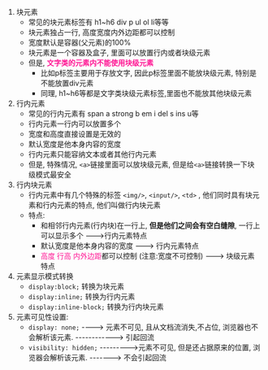 1. 块元素
    - 常见的块元素标签有 h1~h6 div p ul ol li等等
    - 块元素独占一行, 高度宽度内外边距都可以控制
    - 宽度默认是容器(父元素)的100%
    - 块元素是一个容器及盒子, 里面可以放置行内或者块级元素
    - 但是, **<font color='DeepPink'>文字类的元素内不能使用块级元素</font>**
        - 比如p标签主要用于存放文字, 因此p标签里面不能放块级元素, 特别是不能放置div元素
        - 同理, h1~h6等都是文字类块级元素标签,里面也不能放其他块级元素
2. 行内元素
    - 常见的行内元素有 span a strong b em i del s ins u等
    - 行内元素一行内可以放置多个
    - 宽度和高度直接设置是无效的
    - 默认宽度是他本身内容的宽度
    - 行内元素只能容纳文本或者其他行内元素
    - 但是, 特殊情况,  `<a>`链接里面可以放块级元素, 但是给`<a>`链接转换一下块级模式最安全
3. 行内块元素
    - 行内元素中有几个特殊的标签 `<img/>`,  `<input/>`,  `<td>` , 他们同时具有块元素和行内元素的特点, 他们叫做行内块元素
    - 特点:
        - 和相邻行内元素(行内块)在一行上, **但是他们之间会有空白缝隙**, 一行上可以显示多个 --->行内元素特点
        - 默认宽度是他本身内容的宽度 ---> 行内元素特点
        - <font color='DeepPink'>高度 行高 内外边距</font>都可以控制  (注意:宽度不可控制) ---> 块级元素特点
4. 元素显示模式转换
    - `display:block;` 转换为块元素
    - `display:inline;` 转换为行内元素
    - `display:inline-block;` 转换为行内块元素 
5. 元素可见性设置:
    - `display: none;` ----> 元素不可见, 且从文档流消失,不占位, 浏览器也不会解析该元素.  ------------> 引起回流
    - `visibility: hidden;`  --------->元素不可见, 但是还占据原来的位置, 浏览器会解析该元素.  -------> 不会引起回流
